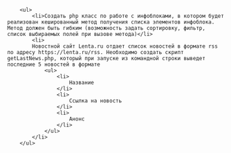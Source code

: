 		<ul>
			<li>Создать php класс по работе с инфоблоками, в котором будет реализован кешированный метод получения списка элементов инфоблока. Метод должен быть гибким (возможность задать сортировку, фильтр, список выбираемых полей при вызове метода)</li>
			<li>
			Новостной сайт Lenta.ru отдает список новостей в формате rss по адресу https://lenta.ru/rss. Необходимо создать скрипт getLastNews.php, который при запуске из командной строки выведет последние 5 новостей в формате
				<ul>
					<li>
						Название
					</li>
					<li>
						Ссылка на новость
					</li>
					<li>
						Анонс
					</li>
				</ul>
			</li>
		</ul>
